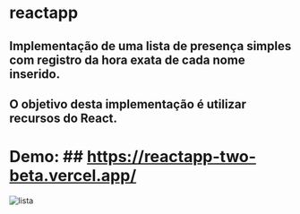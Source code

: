 # reactapp

## Implementação de uma lista de presença simples com registro da hora exata de cada nome inserido. 
## O objetivo desta implementação é utilizar recursos do React. 

# Demo: ##<a> https://reactapp-two-beta.vercel.app/ <a/>

![lista](https://user-images.githubusercontent.com/24922042/178062716-775a5031-e700-4d7e-96c4-ac18f439b303.png)
